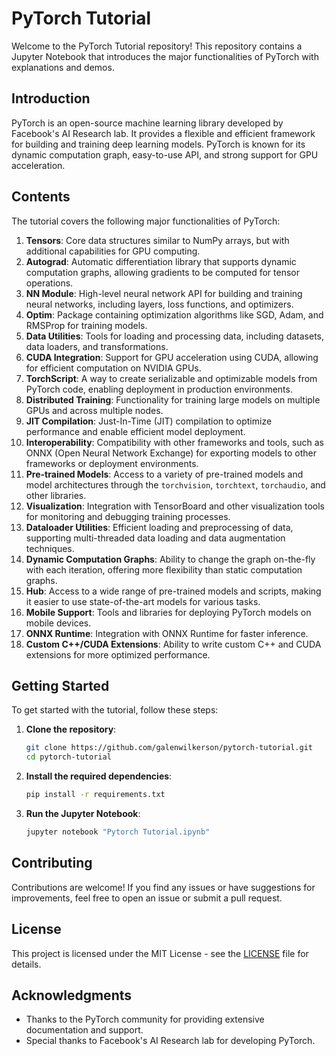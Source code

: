 # PyTorch Tutorial

Welcome to the PyTorch Tutorial repository! This repository contains a Jupyter Notebook that introduces the major functionalities of PyTorch with explanations and demos.

## Introduction

PyTorch is an open-source machine learning library developed by Facebook's AI Research lab. It provides a flexible and efficient framework for building and training deep learning models. PyTorch is known for its dynamic computation graph, easy-to-use API, and strong support for GPU acceleration.

## Contents

The tutorial covers the following major functionalities of PyTorch:

1. **Tensors**: Core data structures similar to NumPy arrays, but with additional capabilities for GPU computing.
2. **Autograd**: Automatic differentiation library that supports dynamic computation graphs, allowing gradients to be computed for tensor operations.
3. **NN Module**: High-level neural network API for building and training neural networks, including layers, loss functions, and optimizers.
4. **Optim**: Package containing optimization algorithms like SGD, Adam, and RMSProp for training models.
5. **Data Utilities**: Tools for loading and processing data, including datasets, data loaders, and transformations.
6. **CUDA Integration**: Support for GPU acceleration using CUDA, allowing for efficient computation on NVIDIA GPUs.
7. **TorchScript**: A way to create serializable and optimizable models from PyTorch code, enabling deployment in production environments.
8. **Distributed Training**: Functionality for training large models on multiple GPUs and across multiple nodes.
9. **JIT Compilation**: Just-In-Time (JIT) compilation to optimize performance and enable efficient model deployment.
10. **Interoperability**: Compatibility with other frameworks and tools, such as ONNX (Open Neural Network Exchange) for exporting models to other frameworks or deployment environments.
11. **Pre-trained Models**: Access to a variety of pre-trained models and model architectures through the `torchvision`, `torchtext`, `torchaudio`, and other libraries.
12. **Visualization**: Integration with TensorBoard and other visualization tools for monitoring and debugging training processes.
13. **Dataloader Utilities**: Efficient loading and preprocessing of data, supporting multi-threaded data loading and data augmentation techniques.
14. **Dynamic Computation Graphs**: Ability to change the graph on-the-fly with each iteration, offering more flexibility than static computation graphs.
15. **Hub**: Access to a wide range of pre-trained models and scripts, making it easier to use state-of-the-art models for various tasks.
16. **Mobile Support**: Tools and libraries for deploying PyTorch models on mobile devices.
17. **ONNX Runtime**: Integration with ONNX Runtime for faster inference.
18. **Custom C++/CUDA Extensions**: Ability to write custom C++ and CUDA extensions for more optimized performance.

## Getting Started

To get started with the tutorial, follow these steps:

1. **Clone the repository**:
    ```bash
    git clone https://github.com/galenwilkerson/pytorch-tutorial.git
    cd pytorch-tutorial
    ```

2. **Install the required dependencies**:
    ```bash
    pip install -r requirements.txt
    ```

3. **Run the Jupyter Notebook**:
    ```bash
    jupyter notebook "Pytorch Tutorial.ipynb"
    ```

## Contributing

Contributions are welcome! If you find any issues or have suggestions for improvements, feel free to open an issue or submit a pull request.

## License

This project is licensed under the MIT License - see the [LICENSE](LICENSE) file for details.

## Acknowledgments

- Thanks to the PyTorch community for providing extensive documentation and support.
- Special thanks to Facebook's AI Research lab for developing PyTorch.

